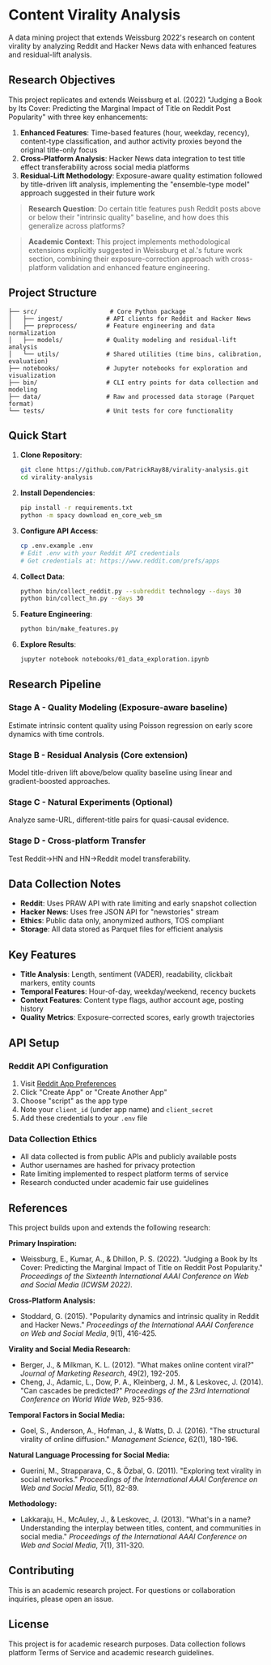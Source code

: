 # Content Virality Analysis

A data mining project that extends Weissburg 2022's research on content virality by analyzing Reddit and Hacker News data with enhanced features and residual-lift analysis.

## Research Objectives

This project replicates and extends Weissburg et al. (2022) "Judging a Book by Its Cover: Predicting the Marginal Impact of Title on Reddit Post Popularity" with three key enhancements:

1. **Enhanced Features**: Time-based features (hour, weekday, recency), content-type classification, and author activity proxies beyond the original title-only focus
2. **Cross-Platform Analysis**: Hacker News data integration to test title effect transferability across social media platforms
3. **Residual-Lift Methodology**: Exposure-aware quality estimation followed by title-driven lift analysis, implementing the "ensemble-type model" approach suggested in their future work

> **Research Question**: Do certain title features push Reddit posts above or below their "intrinsic quality" baseline, and how does this generalize across platforms?

> **Academic Context**: This project implements methodological extensions explicitly suggested in Weissburg et al.'s future work section, combining their exposure-correction approach with cross-platform validation and enhanced feature engineering.

## Project Structure

```
├── src/                    # Core Python package
│   ├── ingest/            # API clients for Reddit and Hacker News
│   ├── preprocess/        # Feature engineering and data normalization
│   ├── models/            # Quality modeling and residual-lift analysis
│   └── utils/             # Shared utilities (time bins, calibration, evaluation)
├── notebooks/             # Jupyter notebooks for exploration and visualization
├── bin/                   # CLI entry points for data collection and modeling
├── data/                  # Raw and processed data storage (Parquet format)
└── tests/                 # Unit tests for core functionality
```

## Quick Start

1. **Clone Repository**:
   ```bash
   git clone https://github.com/PatrickRay88/virality-analysis.git
   cd virality-analysis
   ```

2. **Install Dependencies**:
   ```bash
   pip install -r requirements.txt
   python -m spacy download en_core_web_sm
   ```

3. **Configure API Access**:
   ```bash
   cp .env.example .env
   # Edit .env with your Reddit API credentials
   # Get credentials at: https://www.reddit.com/prefs/apps
   ```

4. **Collect Data**:
   ```bash
   python bin/collect_reddit.py --subreddit technology --days 30
   python bin/collect_hn.py --days 30
   ```

5. **Feature Engineering**:
   ```bash
   python bin/make_features.py
   ```

6. **Explore Results**:
   ```bash
   jupyter notebook notebooks/01_data_exploration.ipynb
   ```

## Research Pipeline

### Stage A - Quality Modeling (Exposure-aware baseline)
Estimate intrinsic content quality using Poisson regression on early score dynamics with time controls.

### Stage B - Residual Analysis (Core extension)  
Model title-driven lift above/below quality baseline using linear and gradient-boosted approaches.

### Stage C - Natural Experiments (Optional)
Analyze same-URL, different-title pairs for quasi-causal evidence.

### Stage D - Cross-platform Transfer
Test Reddit→HN and HN→Reddit model transferability.

## Data Collection Notes

- **Reddit**: Uses PRAW API with rate limiting and early snapshot collection
- **Hacker News**: Uses free JSON API for "newstories" stream
- **Ethics**: Public data only, anonymized authors, TOS compliant
- **Storage**: All data stored as Parquet files for efficient analysis

## Key Features

- **Title Analysis**: Length, sentiment (VADER), readability, clickbait markers, entity counts
- **Temporal Features**: Hour-of-day, weekday/weekend, recency buckets  
- **Context Features**: Content type flags, author account age, posting history
- **Quality Metrics**: Exposure-corrected scores, early growth trajectories

## API Setup

### Reddit API Configuration
1. Visit [Reddit App Preferences](https://www.reddit.com/prefs/apps)
2. Click "Create App" or "Create Another App"
3. Choose "script" as the app type
4. Note your `client_id` (under app name) and `client_secret`
5. Add these credentials to your `.env` file

### Data Collection Ethics
- All data collected is from public APIs and publicly available posts
- Author usernames are hashed for privacy protection
- Rate limiting implemented to respect platform terms of service
- Research conducted under academic fair use guidelines

## References

This project builds upon and extends the following research:

**Primary Inspiration:**
- Weissburg, E., Kumar, A., & Dhillon, P. S. (2022). "Judging a Book by Its Cover: Predicting the Marginal Impact of Title on Reddit Post Popularity." *Proceedings of the Sixteenth International AAAI Conference on Web and Social Media (ICWSM 2022)*.

**Cross-Platform Analysis:**
- Stoddard, G. (2015). "Popularity dynamics and intrinsic quality in Reddit and Hacker News." *Proceedings of the International AAAI Conference on Web and Social Media*, 9(1), 416-425.

**Virality and Social Media Research:**
- Berger, J., & Milkman, K. L. (2012). "What makes online content viral?" *Journal of Marketing Research*, 49(2), 192-205.
- Cheng, J., Adamic, L., Dow, P. A., Kleinberg, J. M., & Leskovec, J. (2014). "Can cascades be predicted?" *Proceedings of the 23rd International Conference on World Wide Web*, 925-936.

**Temporal Factors in Social Media:**
- Goel, S., Anderson, A., Hofman, J., & Watts, D. J. (2016). "The structural virality of online diffusion." *Management Science*, 62(1), 180-196.

**Natural Language Processing for Social Media:**
- Guerini, M., Strapparava, C., & Özbal, G. (2011). "Exploring text virality in social networks." *Proceedings of the International AAAI Conference on Web and Social Media*, 5(1), 82-89.

**Methodology:**
- Lakkaraju, H., McAuley, J., & Leskovec, J. (2013). "What's in a name? Understanding the interplay between titles, content, and communities in social media." *Proceedings of the International AAAI Conference on Web and Social Media*, 7(1), 311-320.

## Contributing

This is an academic research project. For questions or collaboration inquiries, please open an issue.

## License

This project is for academic research purposes. Data collection follows platform Terms of Service and academic research guidelines.
